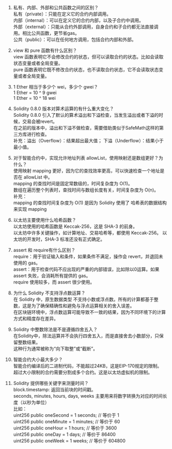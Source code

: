1. 私有、内部、外部和公共函数之间的区别？  
   私有（private）：只能在定义它的合约内部调用。  
   内部（internal）：可以在定义它的合约内部，以及子合约中调用。  
   外部（external）：只能从合约外部调用，自身合约和子合约都无法直接调用。相比公共函数，更节省gas。  
   公共（public）：可以在任何地方调用，包括合约内部和外部。  

2. view 和 pure 函数有什么区别？  
   view 函数表明它不会修改合约的状态，但可以读取合约的状态。比如会读取状态变量或者全局变量。  
   pure 函数表明它既不修改合约状态，也不读取合约状态，它不会读取状态变量或者全局变量。

3. 1 Ether 相当于多少个 wei，多少个 gwei？  
   1 Ether = 10 ^ 9 gwei  
   1 Ether = 10 ^ 18 wei

4. Solidity 0.8.0 版本对算术运算的有什么重大变化？  
   Solidity 0.8.0 引入了默认的算术溢出和下溢检查，当发生溢出或者下溢的时候，交易会被revert。  
   在之前的版本中，溢出和下溢不做检查，需要借助类似于SafeMath这样的第三方库进行检查。  
   补充：溢出（Overflow）：结果超出最大值； 下溢（Underflow）：结果小于最小值。

5. 对于智能合约中，实现允许地址列表 allowList，使用映射还是数组更好？为什么？  
   使用映射 mapping 更好，因为它的查找效率更高，可以快速检查一个地址是否在 allowList 中。  
   mapping 的查找时间是固定常数级的，时间复杂度为 O(1)。  
   数组在遍历整个列表时，查找时间与数组长度有关，时间复杂度为 O(n)。  
   补充：  
   mapping 的查找时间复杂度为 O(1) 是因为 Solidity 使用了 哈希表的数据结构来实现 mapping

6. 以太坊主要使用什么哈希函数？  
   以太坊使用的哈希函数是 Keccak-256，这是 SHA-3 的前身。  
   以太坊中许多关键操作，如计算地址、交易哈希等，都使用 Keccak-256。
   以太坊的开发时，SHA-3 标准还没有正式确定。

7. assert 和 require有什么区别？  
   require：用于验证输入和条件，如果条件不满足，操作会 revert，并退回未使用的 gas。  
   assert：用于检查代码不应出现的严重的内部错误，比如除以0运算。如果 assert 失败，会消耗所有提供的 gas。  
   require 使用较多，而 assert 很少使用。

8. 为什么 Solidity 不支持浮点数运算？  
   在 Solidity 中，原生数据类型 不支持小数或浮点数。所有的计算都基于整数，这是为了确保精确性和避免与浮点运算相关的舍入误差。  
   在区块链环境中，浮点数运算可能导致不一致的结果，因为不同环境下的计算方式和精度存在差异。

9. Solidity 中整数除法是不是遵循四舍五入？  
   在Solidity中，除法运算并不会执行四舍五入，而是直接舍去小数部分，只保留整数结果。  
   这种行为通常被称为“向下取整”或“截断”。

10. 智能合约大小最大多少？  
   智能合约编译后的二进制代码，不能超过24KB，这是EIP-170规定的限制。  
   超过大小限制的合约需要分割成多个合约。这是以太坊虚拟机的限制。

11. Solidity 提供哪些关键字来测量时间？  
   block.timestamp: 返回当前块的时间戳。  
   seconds, minutes, hours, days, weeks 主要用来将数字转换为对应的时间长度（以秒为单位）  
   比如：  
   uint256 public oneSecond = 1 seconds;    // 等价于 1  
   uint256 public oneMinute = 1 minutes;    // 等价于 60  
   uint256 public oneHour = 1 hours;        // 等价于 3600  
   uint256 public oneDay = 1 days;          // 等价于 86400  
   uint256 public oneWeek = 1 weeks;        // 等价于 604800

